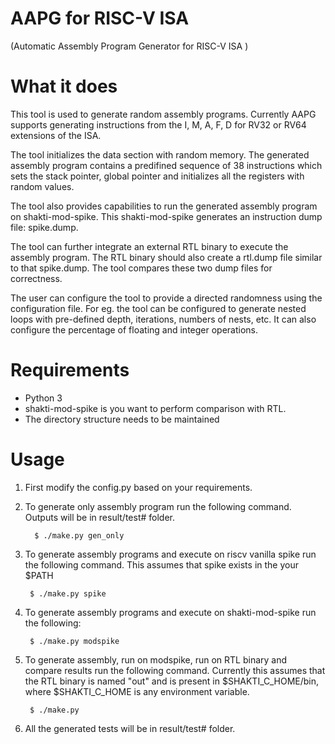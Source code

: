 # AAPG for RISC-V ISA
(Automatic Assembly Program Generator for RISC-V ISA )

What it does
=============
This tool is used to generate random assembly programs. Currently AAPG supports generating instructions from the I, M, A, F, D for RV32 or RV64 extensions of the ISA.

The tool initializes the data section with random memory. The generated assembly program contains a predifined sequence of 38 instructions which sets the stack pointer, global pointer and initializes all the registers with random values. 

The tool also provides capabilities to run the generated assembly program on shakti-mod-spike. This shakti-mod-spike generates an instruction dump file: spike.dump.

The tool can further integrate an external RTL binary to execute the assembly program. The RTL binary should also create a rtl.dump file similar to that spike.dump. The tool compares these two dump files for correctness.

The user can configure the tool to provide a directed randomness using the configuration file. For eg. the tool can be configured to generate nested loops with pre-defined depth, iterations, numbers of nests, etc. It can also configure the percentage of floating and integer operations. 


Requirements
=============
- Python 3
- shakti-mod-spike is you want to perform comparison with RTL.
- The directory structure needs to be maintained

Usage
=============
1. First modify the config.py based on your requirements.
2. To generate only assembly program run the following command. Outputs will be in result/test# folder.

         $ ./make.py gen_only
         
4. To generate assembly programs and execute on riscv vanilla spike run the following command. This assumes that spike exists in the your $PATH

        $ ./make.py spike

5. To generate assembly programs and execute on shakti-mod-spike run the following:

        $ ./make.py modspike
        
6. To generate assembly, run on modspike, run on RTL binary and compare results run the following command. Currently this assumes that the RTL binary is named "out" and is present in $SHAKTI_C_HOME/bin, where $SHAKTI_C_HOME is any environment variable.

        $ ./make.py

8. All the generated tests will be in result/test# folder.